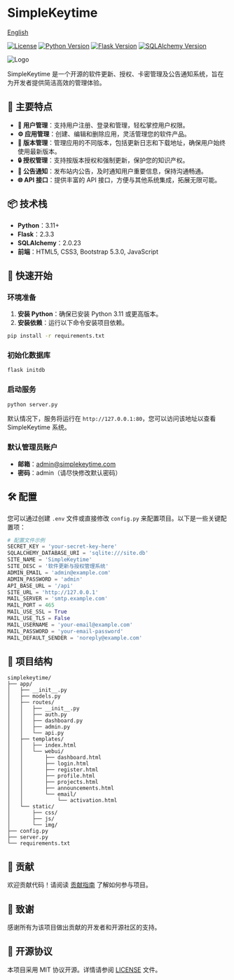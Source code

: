 # SimpleKeytime
[English](README_en.md)

[![License](https://img.shields.io/badge/License-MIT-blue.svg)](LICENSE)
[![Python Version](https://img.shields.io/badge/Python-3.11%2B-blue.svg)](https://www.python.org/)
[![Flask Version](https://img.shields.io/badge/Flask-2.3.3-blue.svg)](https://flask.palletsprojects.com/)
[![SQLAlchemy Version](https://img.shields.io/badge/SQLAlchemy-2.0.23-blue.svg)](https://www.sqlalchemy.org/)

![Logo](https://img.wjwj.top/2025/05/11/56d49f560848d1f28e6356b77b50a8dd.png)

SimpleKeytime 是一个开源的软件更新、授权、卡密管理及公告通知系统，旨在为开发者提供简洁高效的管理体验。

## 🌟 主要特点

- **🚀 用户管理**：支持用户注册、登录和管理，轻松掌控用户权限。
- **⚙️ 应用管理**：创建、编辑和删除应用，灵活管理您的软件产品。
- **📝 版本管理**：管理应用的不同版本，包括更新日志和下载地址，确保用户始终使用最新版本。
- **🔒 授权管理**：支持按版本授权和强制更新，保护您的知识产权。
- **📢 公告通知**：发布站内公告，及时通知用户重要信息，保持沟通畅通。
- **🌐 API 接口**：提供丰富的 API 接口，方便与其他系统集成，拓展无限可能。

## 📦 技术栈

- **Python**：3.11+
- **Flask**：2.3.3
- **SQLAlchemy**：2.0.23
- **前端**：HTML5, CSS3, Bootstrap 5.3.0, JavaScript

## 🚀 快速开始

### 环境准备

1. **安装 Python**：确保已安装 Python 3.11 或更高版本。
2. **安装依赖**：运行以下命令安装项目依赖。

```bash
pip install -r requirements.txt
```

### 初始化数据库

```bash
flask initdb
```

### 启动服务

```bash
python server.py
```

默认情况下，服务将运行在 `http://127.0.0.1:80`，您可以访问该地址以查看 SimpleKeytime 系统。

### 默认管理员账户

- **邮箱**：admin@simplekeytime.com
- **密码**：admin（请尽快修改默认密码）

## 🛠️ 配置

您可以通过创建 `.env` 文件或直接修改 `config.py` 来配置项目。以下是一些关键配置项：

```python
# 配置文件示例
SECRET_KEY = 'your-secret-key-here'
SQLALCHEMY_DATABASE_URI = 'sqlite:///site.db'
SITE_NAME = 'SimpleKeytime'
SITE_DESC = '软件更新与授权管理系统'
ADMIN_EMAIL = 'admin@example.com'
ADMIN_PASSWORD = 'admin'
API_BASE_URL = '/api'
SITE_URL = 'http://127.0.0.1'
MAIL_SERVER = 'smtp.example.com'
MAIL_PORT = 465
MAIL_USE_SSL = True
MAIL_USE_TLS = False
MAIL_USERNAME = 'your-email@example.com'
MAIL_PASSWORD = 'your-email-password'
MAIL_DEFAULT_SENDER = 'noreply@example.com'
```

## 📁 项目结构

```
simplekeytime/
├── app/
│   ├── __init__.py
│   ├── models.py
│   ├── routes/
│   │   ├── __init__.py
│   │   ├── auth.py
│   │   ├── dashboard.py
│   │   ├── admin.py
│   │   └── api.py
│   ├── templates/
│   │   ├── index.html
│   │   └── webui/
│   │       ├── dashboard.html
│   │       ├── login.html
│   │       ├── register.html
│   │       ├── profile.html
│   │       ├── projects.html
│   │       ├── announcements.html
│   │       └── email/
│   │           └── activation.html
│   └── static/
│       ├── css/
│       ├── js/
│       └── img/
├── config.py
├── server.py
└── requirements.txt
```

## 🤝 贡献

欢迎贡献代码！请阅读 [贡献指南](CONTRIBUTING.md) 了解如何参与项目。

## 👏 致谢

感谢所有为该项目做出贡献的开发者和开源社区的支持。

## 📄 开源协议

本项目采用 MIT 协议开源。详情请参阅 [LICENSE](LICENSE) 文件。